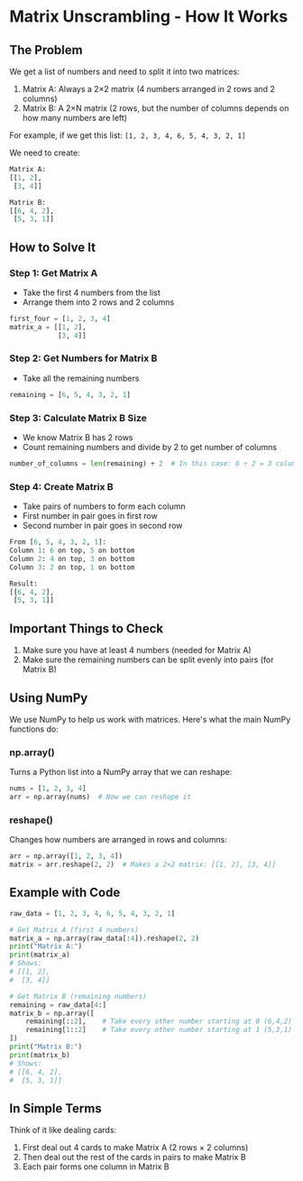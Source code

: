 # Matrix Unscrambling - How It Works

## The Problem

We get a list of numbers and need to split it into two matrices:
1. Matrix A: Always a 2×2 matrix (4 numbers arranged in 2 rows and 2 columns)
2. Matrix B: A 2×N matrix (2 rows, but the number of columns depends on how many numbers are left)

For example, if we get this list: `[1, 2, 3, 4, 6, 5, 4, 3, 2, 1]`

We need to create:
```python
Matrix A:
[[1, 2],
 [3, 4]]

Matrix B:
[[6, 4, 2],
 [5, 3, 1]]
```

## How to Solve It

### Step 1: Get Matrix A
- Take the first 4 numbers from the list
- Arrange them into 2 rows and 2 columns
```python
first_four = [1, 2, 3, 4]
matrix_a = [[1, 2],
            [3, 4]]
```

### Step 2: Get Numbers for Matrix B
- Take all the remaining numbers
```python
remaining = [6, 5, 4, 3, 2, 1]
```

### Step 3: Calculate Matrix B Size
- We know Matrix B has 2 rows
- Count remaining numbers and divide by 2 to get number of columns
```python
number_of_columns = len(remaining) ÷ 2  # In this case: 6 ÷ 2 = 3 columns
```

### Step 4: Create Matrix B
- Take pairs of numbers to form each column
- First number in pair goes in first row
- Second number in pair goes in second row
```python
From [6, 5, 4, 3, 2, 1]:
Column 1: 6 on top, 5 on bottom
Column 2: 4 on top, 3 on bottom
Column 3: 2 on top, 1 on bottom

Result:
[[6, 4, 2],
 [5, 3, 1]]
```

## Important Things to Check

1. Make sure you have at least 4 numbers (needed for Matrix A)
2. Make sure the remaining numbers can be split evenly into pairs (for Matrix B)

## Using NumPy

We use NumPy to help us work with matrices. Here's what the main NumPy functions do:

### np.array()
Turns a Python list into a NumPy array that we can reshape:
```python
nums = [1, 2, 3, 4]
arr = np.array(nums)  # Now we can reshape it
```

### reshape()
Changes how numbers are arranged in rows and columns:
```python
arr = np.array([1, 2, 3, 4])
matrix = arr.reshape(2, 2)  # Makes a 2×2 matrix: [[1, 2], [3, 4]]
```

## Example with Code
```python
raw_data = [1, 2, 3, 4, 6, 5, 4, 3, 2, 1]

# Get Matrix A (first 4 numbers)
matrix_a = np.array(raw_data[:4]).reshape(2, 2)
print("Matrix A:")
print(matrix_a)
# Shows:
# [[1, 2],
#  [3, 4]]

# Get Matrix B (remaining numbers)
remaining = raw_data[4:]
matrix_b = np.array([
    remaining[::2],    # Take every other number starting at 0 (6,4,2)
    remaining[1::2]    # Take every other number starting at 1 (5,3,1)
])
print("Matrix B:")
print(matrix_b)
# Shows:
# [[6, 4, 2],
#  [5, 3, 1]]
```

## In Simple Terms

Think of it like dealing cards:
1. First deal out 4 cards to make Matrix A (2 rows × 2 columns)
2. Then deal out the rest of the cards in pairs to make Matrix B
3. Each pair forms one column in Matrix B